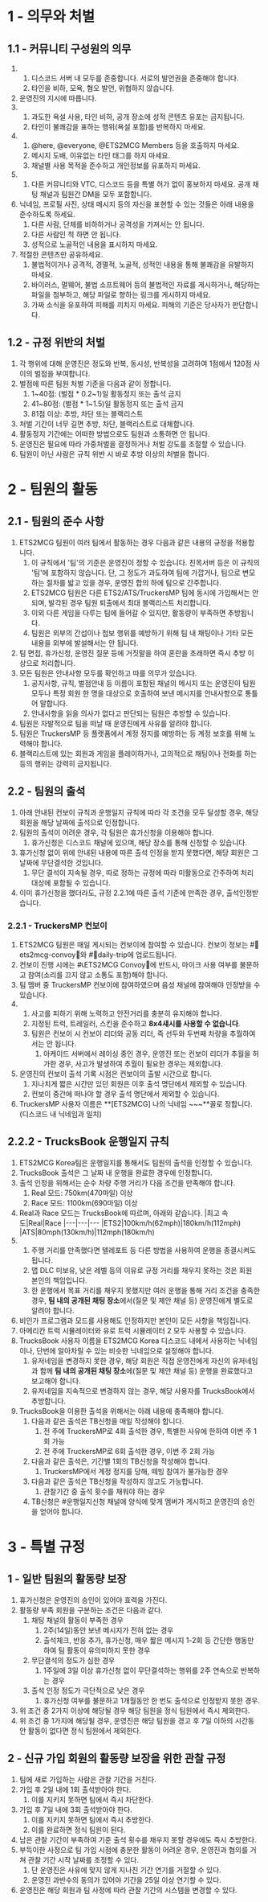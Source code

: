 # 1 - 의무와 처벌

## 1.1 - 커뮤니티 구성원의 의무
1.
    1. 디스코드 서버 내 모두를 존중합니다. 서로의 발언권을 존중해야 합니다.
    1. 타인을 비하, 모욕, 혐오 발언, 위협하지 않습니다.
1. 운영진의 지시에 따릅니다.
1.
    1. 과도한 욕설 사용, 타인 비하, 공개 장소에 성적 콘텐츠 유포는 금지됩니다.
    1. 타인이 불쾌감을 표하는 행위(욕설 포함)를 반복하지 마세요.
1.
    1. @here, @everyone, @ETS2MCG Members 등을 호출하지 마세요.
    1. 메시지 도배, 이유없는 타인 태그를 하지 마세요.
    1. 채널별 사용 목적을 준수하고 개인정보를 유포하지 마세요.
1. 
    1. 다른 커뮤니티와 VTC, 디스코드 등을 특별 허가 없이 홍보하지 마세요. 공개 채팅 채널과 팀원간 DM을 모두 포함합니다.
1. 닉네임, 프로필 사진, 상태 메시지 등의 자신을 표현할 수 있는 것들은 아래 내용을 준수하도록 하세요.
    1. 다른 사람, 단체를 비하하거나 공격성을 가져서는 안 됩니다.
    1. 다른 사람인 척 하면 안 됩니다.
    1. 성적으로 노골적인 내용을 표시하지 마세요.
1. 적절한 콘텐츠만 공유하세요.
    1. 불법적이거나 공격적, 경멸적, 노골적, 성적인 내용을 통해 불쾌감을 유발하지 마세요.
    1. 바이러스, 멀웨어, 불법 소프트웨어 등의 불법적인 자료를 게시하거나, 해당하는 파일을 첨부하고, 해당 파일로 향하는 링크를 게시하지 마세요.
    1. 가짜 소식을 유포하여 피해를 끼치지 마세요. 피해의 기준은 당사자가 판단합니다.

## 1.2 - 규정 위반의 처벌
1. 각 행위에 대해 운영진은 정도와 반복, 동시성, 반복성을 고려하여 1점에서 120점 사이의 벌점을 부여합니다.
1. 벌점에 따른 팀원 처벌 기준을 다음과 같이 정합니다.
    1. 1~40점: (벌점 * 0.2\~1)일 활동정지 또는 출석 금지
    1. 41~80점: (벌점 * 1\~1.5)일 활동정지 또는 출석 금지
    1. 81점 이상: 추방, 차단 또는 블랙리스트
1. 처벌 기간이 너무 길면 추방, 차단, 블랙리스트로 대체합니다.
1. 활동정지 기간에는 어떠한 방법으로도 팀원과 소통하면 안 됩니다.
1. 운영진은 필요에 따라 가중처벌을 결정하거나 처벌 강도를 조절할 수 있습니다.
1. 팀원이 아닌 사람은 규칙 위반 시 바로 추방 이상의 처벌을 합니다.

# 2 - 팀원의 활동

## 2.1 - 팀원의 준수 사항
1. ETS2MCG 팀원이 여러 팀에서 활동하는 경우 다음과 같은 내용의 규정을 적용합니다.
    1. 이 규칙에서 '팀'의 기준은 운영진이 정할 수 있습니다. 친목서버 등은 이 규칙의 '팀'에 포함하지 않습니다. 단, 그 정도가 과도하여 팀에 가깝거나, 팀으로 변모하는 절차를 밟고 있을 경우, 운영진 합의 하에 팀으로 간주합니다.
    1. ETS2MCG 팀원은 다른 ETS2/ATS/TruckersMP 팀에 동시에 가입해서는 안 되며, 발각된 경우 팀원 퇴출에서 최대 블랙리스트 처리합니다.
    1. 이외 다른 게임을 다루는 팀에 들어갈 수 있지만, 활동량이 부족하면 추방됩니다.
    1. 팀원은 외부의 간섭이나 첩보 행위를 예방하기 위해 팀 내 채팅이나 기타 모든 내용을 외부에 발설해서는 안 됩니다.
1. 팀 면접, 휴가신청, 운영진 질문 등에 거짓말을 하여 혼란을 초래하면 즉시 추방 이상으로 처리합니다.
1. 모든 팀원은 안내사항 모두를 확인하고 따를 의무가 있습니다.
    1. 공지사항, 규칙, 벌점안내 등 이름이 포함된 채널의 메시지 또는 운영진이 팀원 모두나 특정 회원 한 명을 대상으로 호출하여 보낸 메시지를 안내사항으로 통틀어 말합니다.
    1. 안내사항을 읽을 의사가 없다고 판단되는 팀원은 추방할 수 있습니다.
1. 팀원은 자발적으로 팀을 떠날 때 운영진에게 사유를 알려야 합니다.
1. 팀원은 TruckersMP 등 플랫폼에서 계정 정지를 예방하는 등 계정 보호를 위해 노력해야 합니다.
1. 블랙리스트에 있는 회원과 게임을 플레이하거나, 고의적으로 채팅이나 전화를 하는 등의 행위는 강력히 금지됩니다.

## 2.2 - 팀원의 출석
1. 아래 안내된 컨보이 규칙과 운행일지 규칙에 따라 각 조건을 모두 달성할 경우, 해당 회원을 해당 날짜에 출석으로 인정합니다.
1. 팀원의 출석이 어려운 경우, 각 팀원은 휴가신청을 이용해야 합니다.
    1. 휴가신청은 디스코드 채널에 있으며, 해당 장소를 통해 신청할 수 있습니다.
1. 휴가신청 없이 위에 안내된 내용에 따른 출석 인정을 받지 못했다면, 해당 회원은 그 날짜에 무단결석한 것입니다.
    1. 무단 결석이 지속될 경우, 따로 정하는 규정에 따라 미활동으로 간주하여 처리 대상에 포함될 수 있습니다.
1. 이미 휴가신청을 했더라도, 규정 2.2.1에 따른 출석 기준에 만족한 경우, 출석인정받습니다.

### 2.2.1 - TruckersMP 컨보이
1. ETS2MCG 팀원은 매일 게시되는 컨보이에 참여할 수 있습니다. 컨보이 정보는 #🚚ets2mcg-convoy🚨와 #🚛daily-trip에 업로드됩니다.
1. 컨보이 진행 시에는 #📞ETS2MCG Convoy🚨에 반드시, 마이크 사용 여부를 불문하고 참여(소리를 끄지 않고 소통도 포함)해야 합니다.
1. 팀 멤버 중 TruckersMP 컨보이에 참여하였으며 음성 채널에 참여해야 인정받을 수 있습니다.
1. 
    1. 사고를 피하기 위해 노력하고 안전거리를 충분히 유지해야 합니다.
    1. 지정된 트럭, 트레일러, 스킨을 준수하고 **8x4섀시를 사용할 수 없습니다**.
    1. 팀원은 컨보이 시 컨보이 리더와 공동 리더, 즉 선두와 두번째 차량을 추월하여서는 안 됩니다.
        1. 아케이드 서버에서 레이싱 중인 경우, 운영진 또는 컨보이 리더가 추월을 허가한 경우, 사고가 발생하여 추월이 필요한 경우는 제외합니다.
1. 운영진의 컨보이 출석 기록 시점은 컨보이의 출발 시간으로 합니다.
    1. 지나치게 짧은 시간만 있던 회원은 이후 출석 명단에서 제외할 수 있습니다.
    1. 컨보이 중간에 떠나야 할 경우 출석 명단에서 제외할 수 있습니다.
1. TruckersMP 사용자 이름은 **[ETS2MCG] 나의 닉네임 \~\~\~**꼴로 정합니다. (디스코드 내 닉네임과 일치)

## 2.2.2 - TrucksBook 운행일지 규칙
1. ETS2MCG Korea팀은 운행일지를 통해서도 팀원의 출석을 인정할 수 있습니다.
1. TrucksBook 출석은 그 날짜 내 운행을 완료한 경우에 인정합니다.
1. 출석 인정을 위해서는 순수 차량 주행 거리가 다음 조건을 만족해야 합니다.
    1. Real 모드: 750km(470마일) 이상
    1. Race 모드: 1100km(690마일) 이상
1. Real과 Race 모드는 TrucksBook에 따르며, 아래와 같습니다.
    |최고 속도|Real|Race
    |---|---|---
    |ETS2|100km/h(62mph)|180km/h(112mph)
    |ATS|80mph(130km/h)|112mph(180km/h)
1. 
    1. 주행 거리를 만족했다면 텔레포트 등 다른 방법을 사용하여 운행을 종결시켜도 됩니다.
    1. 맵 DLC 미보유, 낮은 레벨 등의 이유로 규정 거리를 채우지 못하는 것은 회원 본인의 책임입니다.
    1. 한 운행에서 목표 거리를 채우지 못했지만 여러 운행을 통해 거리 조건을 충족한 경우, **팀 내의 공개된 채팅 장소**에서(질문 및 제안 채널 등) 운영진에게 별도로 알려야 합니다.
1. 비인가 프로그램과 모드를 사용해도 인정하지만 본인이 모든 사항을 책임집니다.
1. 아메리칸 트럭 시뮬레이터와 유로 트럭 시뮬레이터 2 모두 사용할 수 있습니다.
1. TrucksBook 사용자 이름을 ETS2MCG Korea 디스코드 내에서 사용하는 닉네임이나, 단번에 알아차릴 수 있는 비슷한 닉네임으로 설정해야 합니다.
    1. 유저네임을 변경하지 못한 경우, 해당 회원은 직접 운영진에게 자신의 유저네임과 함께 **팀 내의 공개된 채팅 장소**에(질문 및 제안 채널 등) 운행을 완료했다고 보고해야 합니다.
    1. 유저네임을 지속적으로 변경하지 않는 경우, 해당 사용자를 TrucksBook에서 추방합니다.
1. TrucksBook을 이용한 출석을 위해서는 아래 내용에 충족해야 합니다.
    1. 다음과 같은 출석은 TB신청을 매일 작성해야 합니다.
        1. 전 주에 TruckersMP로 4회 출석한 경우, 특별한 사유에 한하여 이번 주 1회 가능
        1. 전 주에 TruckersMP로 6회 출석한 경우, 이번 주 2회 가능
    1. 다음과 같은 출석은, 기간별 1회의 TB신청을 작성해야 합니다.
        1. TruckersMP에서 계정 정지를 당해, 떼빙 참여가 불가능한 경우
    1. 다음과 같은 출석은 TB신청을 작성하지 않고도 가능합니다.
        1. 관찰기간 중 출석 횟수를 채워야 하는 경우
    1. TB신청은 #운행일지신청 채널에 양식에 맞게 멤버가 게시하고 운영진의 승인을 얻어야 합니다.

# 3 - 특별 규정

## 1 - 일반 팀원의 활동량 보장
1. 휴가신청은 운영진의 승인이 있어야 효력을 가진다.
1. 활동량 부족 회원을 구분하는 조건은 다음과 같다.
    1. 채팅 채널의 활동이 부족한 경우
        1. 2주(14일)동안 보낸 메시지가 전혀 없는 경우
        1. 출석체크, 반응 추가, 휴가신청, 매우 짧은 메시지 1-2회 등 간단한 행동만 하여 팀 활동이 유의미하지 못한 경우
    1. 무단결석의 정도가 심한 경우
        1. 1주일에 3일 이상 휴가신청 없이 무단결석하는 행위를 2주 연속으로 반복하는 경우
    1. 출석 인정 정도가 극단적으로 낮은 경우
        1. 휴가신청 여부를 불문하고 1개월동안 한 번도 출석으로 인정받지 못한 경우.
1. 위 조건 중 2가지 이상에 해당될 경우 해당 팀원을 정식 팀원에서 즉시 제외한다.
1. 위 조건 중 1가지에 해당될 경우, 운영진은 해당 팀원을 경고 후 7일 이하의 시간동안 활동이 없다면 정식 팀원에서 제외한다.

## 2 - 신규 가입 회원의 활동량 보장을 위한 관찰 규정
1. 팀에 새로 가입하는 사람은 관찰 기간을 거친다.
1. 가입 후 2일 내에 1회 출석받아야 한다.
    1. 이를 지키지 못하면 팀에서 즉시 차단한다.
1. 가입 후 7일 내에 3회 출석받아야 한다.
    1. 이를 지키지 못하면 팀에서 즉시 추방한다.
    1. 이를 완료하면 정식 팀원이 된다.
1. 남은 관찰 기간이 부족하여 기준 출석 횟수를 채우지 못할 경우에도 즉시 추방한다.
1. 부득이한 사정으로 팀 가입 시점에 충분한 활동이 어려운 경우, 운영진과 협의를 거쳐 관찰 기간 시작 날짜를 조정할 수 있다.
	1. 단 운영진은 사유에 맞지 않게 지나친 기간 연기를 거절할 수 있다.
	1. 운영진 과반수의 동의가 있어야 기간을 25일 이상 연기할 수 있다.
1. 운영진은 해당 회원과 팀 사정에 따라 관찰 기간의 시스템을 변경할 수 있다.
